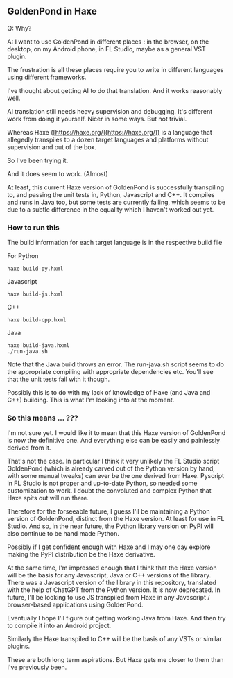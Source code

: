 ## GoldenPond in Haxe

Q: Why?

A: I want to use GoldenPond in different places : in the browser, on the desktop, on my Android phone, in FL Studio, maybe as a general VST plugin.

The frustration is all these places require you to write in different languages using different frameworks.

I've thought about getting AI to do that translation. And it works reasonably well.

AI translation still needs heavy supervision and debugging. It's different work from doing it yourself. Nicer in some ways. But not trivial.

Whereas Haxe ([https://haxe.org/](https://haxe.org/)) is a language that allegedly transpiles to a dozen target languages and platforms without supervision and out of the box.

So I've been trying it.

And it does seem to work. (Almost)

At least, this current Haxe version of GoldenPond is successfully transpiling to, and passing the unit tests in, Python, Javascript and C++. It compiles and runs in Java too, but some tests are currently failing, which seems to be due to a subtle difference in the equality which I haven't worked out yet.

### How to run this

The build information for each target language is in the respective build file

For Python

    haxe build-py.hxml 
    
Javascript

    haxe build-js.hxml

C++

    haxe build-cpp.hxml
    
Java

    haxe build-java.hxml
    ./run-java.sh

Note that the Java build throws an error. The run-java.sh script seems to do the appropriate compiling with appropriate dependencies etc. You'll see that the unit tests fail with it though.

Possibly this is to do with my lack of knowledge of Haxe (and Java and C++) building. This is what I'm looking into at the moment.


### So this means ... ???

I'm not sure yet. I would like it to mean that this Haxe version of GoldenPond is now the definitive one. And everything else can be easily and painlessly derived from it.

That's not the case. In particular I think it very unlikely the FL Studio script GoldenPond (which is already carved out of the Python version by hand, with some manual tweaks) can ever be the one derived from Haxe. Pyscript in FL Studio is not proper and up-to-date Python, so needed some customization to work. I doubt the convoluted and complex Python that Haxe spits out will run there.

Therefore for the forseeable future, I guess I'll be maintaining a Python version of GoldenPond, distinct from the Haxe version. At least for use in FL Studio. And so, in the near future, the Python library version on PyPI will also continue to be hand made Python. 

Possibly if I get confident enough with Haxe and I may one day explore making the PyPI distribution be the Haxe derivative. 

At the same time, I'm impressed enough that I think that the Haxe version will be the basis for any Javascript, Java or C++ versions of the library. There was a Javascript version of the library in this repository, translated with the help of ChatGPT from the Python version. It is now deprecated. In future, I'll be looking to use JS transpiled from Haxe in any Javascript / browser-based applications using GoldenPond.

Eventually I hope I'll figure out getting working Java from Haxe. And then try to compile it into an Android project.

Similarly the Haxe transpiled to C++ will be the basis of any VSTs or similar plugins.

These are both long term aspirations. But Haxe gets me closer to them than I've previously been.



